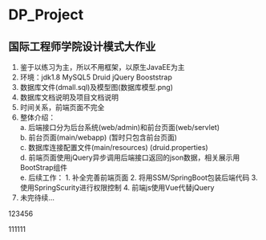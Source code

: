 # DP_Project
## 国际工程师学院设计模式大作业
1. 鉴于以练习为主，所以不用框架，以原生JavaEE为主
2. 环境：jdk1.8 MySQL5 Druid jQuery Booststrap
3. 数据库文件(dmall.sql)及模型图(数据库模型.png)
4. 数据库文档说明及项目文档说明
5. 时间关系，前端页面不完全
6. 整体介绍：<br>
    a. 后端接口分为后台系统(web/admin)和前台页面(web/servlet)<br>
    b. 前台页面(main/webapp)  (暂时只包含前台页面)<br>
    c. 数据库连接配置文件(main/resources)  (druid.properties)<br>
    d. 前端页面使用jQuery异步调用后端接口返回的json数据，相关展示用BootStrap组件<br>
    e. 后续工作：
                1. 补全完善前端页面
                2. 将用SSM/SpringBoot包装后端代码
                3. 使用SpringScurity进行权限控制
                4. 前端js使用Vue代替jQuery
7. 未完待续...  



123456

111111